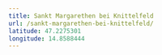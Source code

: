 ```yaml
---
title: Sankt Margarethen bei Knittelfeld
url: /sankt-margarethen-bei-knittelfeld/
latitude: 47.2275301
longitude: 14.8588444
---
```

